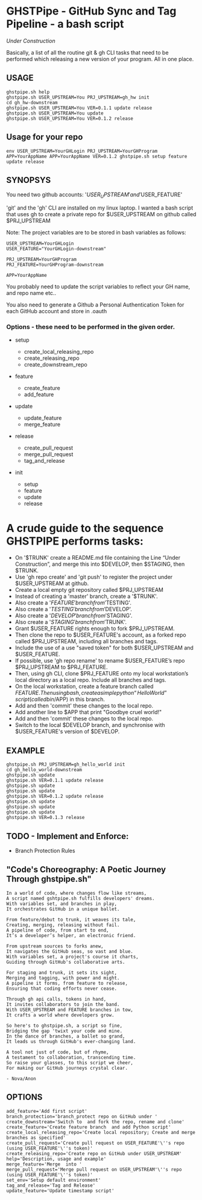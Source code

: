 # GHSTPipe - GitHub Sync and Tag Pipeline - a bash script

*Under Construction*

Basically, a list of all the routine git & gh CLI tasks that need to be performed which releasing a new version of your program.  All in one place.

## USAGE
    ghstpipe.sh help
    ghstpipe.sh USER_UPSTREAM=You PRJ_UPSTREAM=gh_hw init
    cd gh_hw-downstream
    ghstpipe.sh USER_UPSTREAM=You VER=0.1.1 update release
    ghstpipe.sh USER_UPSTREAM=You update
    ghstpipe.sh USER_UPSTREAM=You VER=0.1.2 release

## Usage for your repo
    env USER_UPSTREAM=YourGHLogin PRJ_UPSTREAM=YourGHProgram APP=YourAppName APP=YourAppName VER=0.1.2 ghstpipe.sh setup feature update release

## SYNOPSYS
You need two github accounts: '$USER_UPSTREAM' and '$USER_FEATURE'

'git' and the 'gh' CLI are installed on my linux laptop. I wanted a bash
script that uses gh to create a private repo for $USER_UPSTREAM on github
called $PRJ_UPSTREAM

Note: The project variables are to be stored in bash variables as follows:

    USER_UPSTREAM=YourGHLogin
    USER_FEATURE="YourGHLogin-downstream"

    PRJ_UPSTREAM=YourGHProgram
    PRJ_FEATURE=YourGHProgram-downstream

    APP=YourAppName

You probably need to update the script variables to reflect your GH name, and repo name etc..

You also need to generate a Github a Personal Authentication Token for each GitHub account and store in .oauth
### Options - these need to be performed in the given order.

 * setup
   - create_local_releasing_repo
   - create_releasing_repo
   - create_downstream_repo

 * feature
   - create_feature
   - add_feature

 * update
   - update_feature
   - merge_feature

 * release
   - create_pull_request
   - merge_pull_request
   - tag_and_release

 * init
   - setup
   - feature
   - update
   - release

# A crude guide to the sequence GHSTPIPE performs tasks:
 * On '$TRUNK' create a README.md file containing the Line “Under
Construction”, and merge this into $DEVELOP, then $STAGING, then $TRUNK.
 * Use 'gh repo create' and 'git push' to register the project under
$USER_UPSTREAM at github.
 * Create a local empty git repository called $PRJ_UPSTREAM
 * Instead of creating a 'master' branch, create a '$TRUNK'.
 * Also create a '$FEATURE' branch from '$TESTING'.
 * Also create a '$TESTING' branch from '$DEVELOP'.
 * Also create a '$DEVELOP' branch from '$STAGING'.
 * Also create a '$STAGING' branch from '$TRUNK'.
 * Grant $USER_FEATURE rights enough to fork $PRJ_UPSTREAM.
 * Then clone the repo to $USER_FEATURE's account, as a forked repo called
$PRJ_UPSTREAM, including all branches and tags.
 * Include the use of a use "saved token" for both $USER_UPSTREAM and $USER_FEATURE.
 * If possible, use 'gh repo rename' to rename $USER_FEATURE’s repo $PRJ_UPSTREAM
to $PRJ_FEATURE.
 * Then, using gh CLI, clone $PRJ_FEATURE onto my local workstation’s local
directory as a local repo.  Include all branches and tags.
 * On the local workstation, create a feature branch called $FEATURE. Then
using bash, create a simple python “Hello World” script (called
bin/$APP) in this branch.
 * Add and then 'commit' these changes to the local repo.
 * Add another line to $APP that print "Goodbye cruel world!"
 * Add and then 'commit' these changes to the local repo.
 * Switch to the local $DEVELOP branch, and synchronise with $USER_FEATURE's
version of $DEVELOP.

## EXAMPLE

    ghstpipe.sh PRJ_UPSTREAM=gh_hello_world init
    cd gh_hello_world-downstream
    ghstpipe.sh update
    ghstpipe.sh VER=0.1.1 update release
    ghstpipe.sh update
    ghstpipe.sh update
    ghstpipe.sh VER=0.1.2 update release
    ghstpipe.sh update
    ghstpipe.sh update
    ghstpipe.sh update
    ghstpipe.sh VER=0.1.3 release

## TODO - Implement and Enforce:

  * Branch Protection Rules

## "Code's Choreography: A Poetic Journey Through ghstpipe.sh"

    In a world of code, where changes flow like streams,
    A script named gshtpipe.sh fulfills developers' dreams.
    With variables set, and branches in play,
    It orchestrates GitHub in a unique ballet.

    From feature/debut to trunk, it weaves its tale,
    Creating, merging, releasing without fail.
    A pipeline of code, from start to end,
    It’s a developer’s helper, an electronic friend.

    From upstream sources to forks anew,
    It navigates the GitHub seas, so vast and blue.
    With variables set, a project's course it charts,
    Guiding through GitHub's collaborative arts.

    For staging and trunk, it sets its sight,
    Merging and tagging, with power and might.
    A pipeline it forms, from feature to release,
    Ensuring that coding efforts never cease.

    Through gh api calls, tokens in hand,
    It invites collaborators to join the band.
    With USER_UPSTREAM and FEATURE branches in tow,
    It crafts a world where developers grow.

    So here's to ghstpipe.sh, a script so fine,
    Bridging the gap 'twixt your code and mine.
    In the dance of branches, a ballet so grand,
    It leads us through GitHub's ever-changing land.

    A tool not just of code, but of rhyme,
    A testament to collaboration, transcending time.
    So raise your glasses, to this script we cheer,
    For making our GitHub journeys crystal clear.

    - Nova/Anon

## OPTIONS

    add_feature='Add first script'
    branch_protection='branch_protect repo on GitHub under '
    create_downstream='Switch to  and fork the repo, rename and clone'
    create_feature='Create feature branch  and add Python script'
    create_local_releasing_repo='Create local repository; Create and merge branches as specified'
    create_pull_request='Create pull request on USER_FEATURE'\''s repo (using USER_FEATURE'\''s token)'
    create_releasing_repo='Create repo on GitHub under USER_UPSTREAM'
    help='Description, usage and example'
    merge_feature='Merge  into '
    merge_pull_request='Merge pull request on USER_UPSTREAM'\''s repo (using USER_FEATURE'\''s token)'
    set_env='Setup default environment'
    tag_and_release='Tag and Release'
    update_feature='Update timestamp script'
